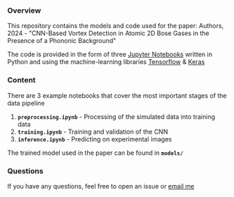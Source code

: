 ### **Overview**

This repository contains the models and code used for the paper: Authors, 2024 - "CNN-Based Vortex Detection in Atomic 2D Bose Gases in the Presence of a Phononic Background"

The code is provided in the form of three [Jupyter Notebooks](https://jupyter.org/) written in Python and using the machine-learning libraries [Tensorflow](https://www.tensorflow.org/) & [Keras](https://keras.io/)

### **Content**

There are 3 example notebooks that cover the most important stages of the data pipeline

1. **`preprocessing.ipynb`** - Processing of the simulated data into training data
2. **`training.ipynb`** - Training and validation of the CNN
3. **`inference.ipynb`** - Predicting on experimental images

The trained model used in the paper can be found in **`models/`**

### **Questions**

If you have any questions, feel free to open an issue or [email me](mailto:magnus.sesodia@outlook.com)
